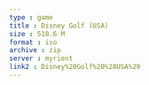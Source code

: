 ```yaml
---
type : game
title : Disney Golf (USA)
size : 518.6 M
format : iso
archive : zip
server : myrient
link2 : Disney%20Golf%20%28USA%29
---
```


